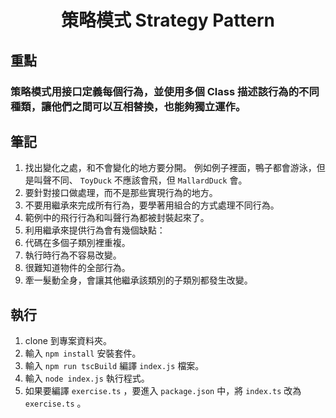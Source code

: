 <h1 align="center">策略模式 Strategy Pattern</h1>

## 重點

### 策略模式用接口定義每個行為，並使用多個 Class 描述該行為的不同種類，讓他們之間可以互相替換，也能夠獨立運作。

## 筆記
1. 找出變化之處，和不會變化的地方要分開。
  例如例子裡面，鴨子都會游泳，但是叫聲不同、 `ToyDuck` 不應該會飛，但 `MallardDuck` 會。
2. 要針對接口做處理，而不是那些實現行為的地方。
3. 不要用繼承來完成所有行為，要學著用組合的方式處理不同行為。
4. 範例中的飛行行為和叫聲行為都被封裝起來了。
5. 利用繼承來提供行為會有幾個缺點：
  1. 代碼在多個子類別裡重複。
  2. 執行時行為不容易改變。
  3. 很難知道物件的全部行為。
  4. 牽一髮動全身，會讓其他繼承該類別的子類別都發生改變。

## 執行
1. clone 到專案資料夾。
2. 輸入 `npm install` 安裝套件。
3. 輸入 `npm run tscBuild` 編譯 `index.js` 檔案。
4. 輸入 `node index.js` 執行程式。
5. 如果要編譯 `exercise.ts` ，要進入 `package.json` 中，將 `index.ts` 改為  `exercise.ts` 。